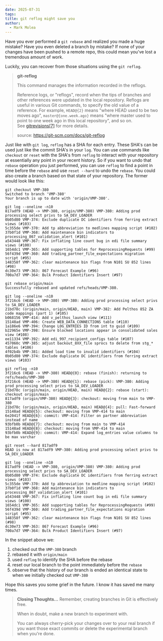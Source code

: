 ```yaml
---
date: 2025-07-31
tags: 
title: git reflog might save you
author:
  - Mark Molea
---
```

Have you ever performed a `git rebase` and realized you made a huge mistake?  Have you even deleted a branch by mistake?  If none of your changes have been pushed to a remote repo, this could mean you've lost a tremendous amount of work.

Luckily, you can recover from those situations using the `git reflog`.  

> **git-reflog**
> 
> This command manages the information recorded in the reflogs.
> 
> Reference logs, or "reflogs", record when the tips of branches and other references were updated in the local repository. Reflogs are useful in various Git commands, to specify the old value of a reference. For example, `HEAD@{2}` means "where HEAD used to be two moves ago", `master@{one.week.ago}` means "where master used to point to one week ago in this local repository", and so on. See [gitrevisions[7]](https://git-scm.com/docs/gitrevisions) for more details.
> 
> source: https://git-scm.com/docs/git-reflog

Just like with `git log`, `reflog` has a SHA for each entry.  These SHA's can be used just like the commit SHA's in your `log`.  You can use commands like `checkout` or  `reset` with the SHA's from `reflog` to interact with your repository at essentially any point in your recent history.  So if you want to undo that `rebase` operation you just performed, you can use `reflog` to find a point in time before the `rebase` and use `reset --hard` to undo the `rebase`.  You could also create a branch based on that state of your repository.  The former would look like this:

```shell
git checkout VMP-380
Switched to branch 'VMP-380'
Your branch is up to date with 'origin/VMP-380'.

git log --oneline -n10
817adf9 (HEAD -> VMP-380, origin/VMP-380) VMP-380: Adding prod processing select privs to SA_DEV_LOADER
0b05d80 VMP-374: Exclude duplicate DC identifiers from ferring extract views (#103)
5c355de VMP-370: Add tp abbreviation to medlines mapping script (#102)
37b0f1d VMP-368: Add maintenance bin indicators to processing_867_validation_alert (#101)
a543448 VMP-367: Fix inflating line count bug in edi file summary views (#100)
1654dc1 VMP-365: Add supporting tables for ReprocessingRequests (#99)
56f439d VMP-360: Add trading_partner_file_expectations migration script (#95)
148358f VMP-362: clear maintenance bin flags from N101 SU 852 lines (#98)
dc30e73 VMP-363: 867 Forecast Example (#96)
700a7d7 VMP-364: Bulk Product Identifiers Insert (#97)

git rebase origin/main
Successfully rebased and updated refs/heads/VMP-380.

git log --oneline -n10
3f216c6 (HEAD -> VMP-380) VMP-380: Adding prod processing select privs to SA_DEV_LOADER
21bd78c (origin/main, origin/HEAD, main) VMP-382: Add Pelthos 852 ZA code mappings (part 1) (#105)
b068156 VMP-414: Add v_pelthos_launch view (#111)
15148ad VMP-406: Create WEB_DATA_CONNECTIONS table (#110)
1a186e6 VMP-394: Change LOG_ENTRIES ID from int to guid (#109)
b22965e VMP-398: Ensure blocked locations appear in consolidated sales view (#108)
ee11334 VMP-392: Add edi_997_recipient_configs table (#107)
457060c VMP-385: adjust backout_8XX_file sprocs to delete from stg_* tables (#106)
4f02b4b VMP-381: Added load time to invalid identifiers (#104)
0b05d80 VMP-374: Exclude duplicate DC identifiers from ferring extract views (#103)

git reflog -n10
3f216c6 (HEAD -> VMP-380) HEAD@{0}: rebase (finish): returning to refs/heads/VMP-380
3f216c6 (HEAD -> VMP-380) HEAD@{1}: rebase (pick): VMP-380: Adding prod processing select privs to SA_DEV_LOADER
21bd78c (origin/main, origin/HEAD, main) HEAD@{2}: rebase (start): checkout origin/main
817adf9 (origin/VMP-380) HEAD@{3}: checkout: moving from main to VMP-380
21bd78c (origin/main, origin/HEAD, main) HEAD@{4}: pull: Fast-forward
15148ad HEAD@{5}: checkout: moving from VMP-414 to main
6e2041f HEAD@{6}: commit: VMP-414: Filter on partner abbreviation instead of name
93bfb0b HEAD@{7}: checkout: moving from main to VMP-414
15148ad HEAD@{8}: checkout: moving from VMP-414 to main
93bfb0b HEAD@{9}: commit: VMP-414: Expand log_entries value columns to be max varchar

git reset --hard 817adf9
HEAD is now at 817adf9 VMP-380: Adding prod processing select privs to SA_DEV_LOADER

git log --oneline -n10
817adf9 (HEAD -> VMP-380, origin/VMP-380) VMP-380: Adding prod processing select privs to SA_DEV_LOADER
0b05d80 VMP-374: Exclude duplicate DC identifiers from ferring extract views (#103)
5c355de VMP-370: Add tp abbreviation to medline mapping script (#102)
37b0f1d VMP-368: Add maintenance bin indicators to processing_867_validation_alert (#101)
a543448 VMP-367: Fix inflating line count bug in edi file summary views (#100)
1654dc1 VMP-365: Add supporting tables for ReprocessingRequests (#99)
56f439d VMP-360: Add trading_partner_file_expectations migration script (#95)
148358f VMP-362: clear maintenance bin flags from N101 SU 852 lines (#98)
dc30e73 VMP-363: 867 Forecast Example (#96)
700a7d7 VMP-364: Bulk Product Identifiers Insert (#97)

```

In the snippet above we:

1. checked out the `VMP-380` branch
2. rebased it with `origin/main`
3. used `reflog` to identify the SHA before the rebase
4. reset our local branch to the point immediately before the `rebase`
5. observe that the history of our branch is ended an identical state to when we initially checked out `VMP-380`

Hope this saves you some grief in the future.  I know it has saved me many times.

> **Closing Thoughts...**
> Remember, creating branches in Git is effectively free.  
> 
> When in doubt, make a new branch to experiment with.  
> 
> You can always cherry-pick your changes over to your real branch if you want those exact commits or delete the experimental branch when you're done.

